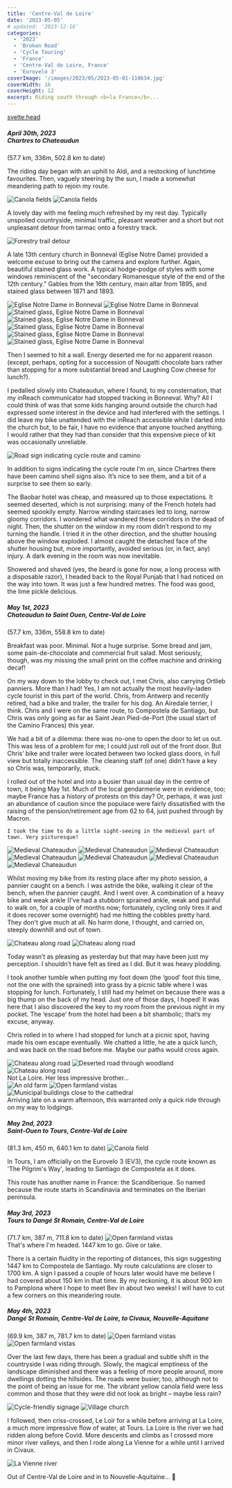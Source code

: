 ```yaml
---
title: 'Centre-Val de Loire'
date: '2023-05-05'
# updated: '2023-12-16'
categories:
  - '2023'
  - 'Broken Road'
  - 'Cycle Touring'
  - 'France'
  - 'Centre-Val de Loire, France'
  - 'Eurovelo 3'
coverImage: '/images/2023/05/2023-05-01-110634.jpg'
coverWidth: 16
coverHeight: 12
excerpt: Riding south through <b>la France</b>...
---
```


<svelte:head>

<title>
2023 Northern France
</title>
</svelte:head>

<script>
	import Callout from '$lib/components/Callout.svelte'
</script>

<section class="card">  
  <h5>
  	April 30th, 2023
  	<br /> Chartres to Chateaudun
  </h5>
  (57.7 km, 336m, 502.8 km to date)
  
 <p> The riding day began with an uphill to Aldi, and a restocking of lunchtime favourites. Then, vaguely steering by the sun, I made a somewhat meandering path to rejoin my route.</p>
  
  <img alt="Canola fields" src="/images/2023/04/2023-04-30-142404.jpg" />
  <img alt="Canola fields" src="/images/2023/04/2023-04-30-142645.jpg" />
  
 <p> A lovely day with me feeling much refreshed by my rest day. Typically unspoiled countryside, minimal traffic, pleasant weather and a short but not unpleasant detour from tarmac onto a forestry track.</p>
  
  <img alt="Forestry trail detour" src="/images/2023/04/phone/20230430_1712.jpg" />
  
 <p> A late 13th century church in Bonneval (Eglise Notre Dame) provided a welcome excuse to bring out the camera and explore further. Again, beautiful stained glass work. A typical hodge-podge of styles with some windows reminiscent of the "secondary Romanesque style of the end of the 12th century." Gables from the 16th century, main altar from 1895, and stained glass between 1871 and 1893.</p>
  
  <img alt="Eglise Notre Dame in Bonneval" src="/images/2023/04/2023-04-30-161438.jpg" />
  
  <img alt="Eglise Notre Dame in Bonneval" src="/images/2023/04/2023-04-30-161756.jpg" />
  
  <img alt="Stained glass, Eglise Notre Dame in Bonneval" src="/images/2023/04/2023-04-30-161956.jpg" />
  
  <img alt="Stained glass, Eglise Notre Dame in Bonneval" src="/images/2023/04/2023-04-30-162036.jpg" />
  <img alt="Stained glass, Eglise Notre Dame in Bonneval" src="/images/2023/04/2023-04-30-162108.jpg" />
  <img alt="Stained glass, Eglise Notre Dame in Bonneval" src="/images/2023/04/2023-04-30-162131.jpg" />
  <img alt="Stained glass, Eglise Notre Dame in Bonneval" src="/images/2023/04/2023-04-30-162315.jpg" />
  
<p>  Then I seemed to hit a wall. Energy deserted me for no apparent reason (except, perhaps, opting for a succession of Nougatti chocolate bars rather than stopping for a more substantial bread and Laughing Cow cheese for lunch?).</p>
  
<p>  I pedalled slowly into Chateaudun, where I found, to my consternation, that my inReach communicator had stopped tracking in Bonneval. Why? All I could think of was that some kids hanging around outside the church had expressed some interest in the device and had interfered with the settings. I did leave my bike unattended with the inReach accessible while I darted into the church but, to be fair, I have no evidence that anyone touched anything. I would rather that they had than consider that this expensive piece of kit was occasionally unreliable.</p>
  
  <img alt="Road sign indicating cycle route and camino" src="/images/2023/04/phone/20230430_1544.jpg" />
  
 <p> In addition to signs indicating the cycle route I’m on, since Chartres there have been camino shell signs also. It’s nice to see them, and a bit of a surprise to see them so early.</p>
  
 <p> The Baobar hotel was cheap, and measured up to those expectations. It seemed deserted, which is not surprising: many of the French hotels had seemed spookily empty. Narrow winding staircases led to long, narrow gloomy corridors. I wondered what wandered these corridors in the dead of night. Then, the shutter on the window in my room didn’t respond to my turning the handle. I tried it in the other direction, and the shutter housing above the window exploded. I almost caught the detached face of the shutter housing but, more importantly, avoided serious (or, in fact, any) injury. A dark evening in the room was now inevitable.</p>
  
  Showered and shaved (yes, the beard is gone for now, a long process with a disposable razor), I headed back to the Royal Punjab that I had noticed on the way into town. It was just a few hundred metres. The food was good, the lime pickle delicious.
</section>

<section class="card">  
  <h5>
  	May 1st, 2023
  	<br /> Chateaudun to Saint Ouen, Centre-Val de Loire
  </h5>
  (57.7 km, 336m, 558.8 km to date)

<p>  Breakfast was poor. Minimal. Not a huge surprise. Some bread and jam, some pain-de-chocolate and commercial fruit salad. Most seriously, though, was my missing the small print on the coffee machine and drinking decaf!</p>
  
 <p> On my way down to the lobby to check out, I met Chris, also carrying Ortlieb panniers. More than I had! Yes, I am not actually the most heavily-laden cycle tourist in this part of the world. Chris, from Antwerp and recently retired, had a bike and trailer, the trailer for his dog. An Airedale terrier, I think. Chris and I were on the same route, to Compostela de Santiago, but Chris was only going as far as Saint Jean Pied-de-Port (the usual start of the Camino Frances) this year.</p>
  
<p>  We had a bit of a dilemma: there was no-one to open the door to let us out. This was less of a problem for me; I could just roll out of the front door. But Chris’ bike and trailer were located between two locked glass doors, in full view but totally inaccessible. The cleaning staff (of one) didn’t have a key so Chris was, temporarily, stuck.</p>
  
<p>  I rolled out of the hotel and into a busier than usual day in the centre of town, it being May 1st. Much of the local gendarmerie were in evidence, too; maybe France has a history of protests on this day? Or, perhaps, it was just an abundance of caution since the populace were fairly dissatisfied with the raising of the pension/retirement age from 62 to 64, just pushed through by Macron.</p>
<p>
    
    I took the time to do a little sight-seeing in the medieval part of town. Very picturesque!
</p>
  
  <img alt="Medieval Chateaudun" src="/images/2023/05/2023-05-01-110608.jpg" />
  <img alt="Medieval Chateaudun" src="/images/2023/05/2023-05-01-110634.jpg" />
  <img alt="Medieval Chateaudun" src="/images/2023/05/2023-05-01-110751.jpg" />
  <img alt="Medieval Chateaudun" src="/images/2023/05/2023-05-01-110910.jpg" />
  <img alt="Medieval Chateaudun" src="/images/2023/05/2023-05-01-110934.jpg" />
  <img alt="Medieval Chateaudun" src="/images/2023/05/2023-05-01-111655.jpg" />
  <img alt="Medieval Chateaudun" src="/images/2023/05/2023-05-01-111731.jpg" />
  
<p>  Whilst moving my bike from its resting place after my photo session, a pannier caught on a bench. I was astride the bike, walking it clear of the bench, when the pannier caught. And I went over. A combination of a heavy bike and weak ankle (I’ve had a stubborn sprained ankle, weak and painful to walk on, for a couple of months now; fortunately, cycling only tires it and it does recover some overnight) had me hitting the cobbles pretty hard. They don't give much at all. No harm done, I thought, and carried on, steeply downhill and out of town.</p>
  
  <img alt="Chateau along road" src="/images/2023/05/2023-05-01-112815.jpg" />
  <img alt="Chateau along road" src="/images/2023/05/2023-05-01-112828.jpg" />

<p>  Today wasn’t as pleasing as yesterday but that may have been just my perception. I shouldn’t have felt as tired as I did. But it was heavy plodding.</p>
  
<p>  I took another tumble when putting my foot down (the ‘good’ foot this time, not the one with the sprained) into grass by a picnic table where I was stopping for lunch. Fortunately, I still had my helmet on because there was a big thump on the back of my head. Just one of those days, I hoped! It was here that I also discovered the key to my room from the previous night in my pocket. The ‘escape’ from the hotel had been a bit shambolic; that’s my excuse, anyway.</p>
  
<p>  Chris rolled in to where I had stopped for lunch at a picnic spot, having made his own escape eventually. We chatted a little, he ate a quick lunch, and was back on the road before me. Maybe our paths would cross again.</p>
  
  <img alt="Chateau along road" src="/images/2023/05/2023-05-01-124643.jpg" />
  <img alt="Deserted road through woodland" src="/images/2023/05/phone/20230501_1434.jpg" />
  <img alt="Chateau along road" src="/images/2023/05/phone/20230501_1529.jpg" />
  <div class="caption">Not La Loire. Her less impressive brother... </div>
  
 
  
  <img alt="An old farm" src="/images/2023/05/2023-05-01-155201.jpg" />
  <img alt="Open farmland vistas" src="/images/2023/05/2023-05-01-155215.jpg" />
  <img alt="Municipal buildings close to the cathedral" src="/images/2023/05/2023-05-01-173042.jpg" />
  <div class="caption">Arriving late on a warm afternoon, this warranted only a quick ride through on my way to lodgings.</div>
</section>

<section class="card">
   <h5>
  	  May 2nd, 2023
  	  <br /> Saint-Ouen to Tours, Centre-Val de Loire
    </h5>
    (81.3 km, 450 m, 640.1 km to date)
  <img alt="Canola field" src="/images/2023/05/2023-05-02-162036.jpg" />
  <p>In Tours, I am officially on the Eurovelo 3 (EV3), the cycle route known as 'The Pilgrim's Way', leading to Santiago de Compostela as it does.</p>
  <p>This route has another name in France: the Scandiberique. So named because the route starts in Scandinavia and terminates on the Iberian peninsula.</p>
</section>

<section class="card">
   <h5>
  	  May 3rd, 2023
  	  <br /> Tours to Dang&eacute; St Romain, Centre-Val de Loire
    </h5>
    (71.7 km, 387 m, 711.8 km to date)
    
  <img alt="Open farmland vistas" src="/images/2023/05/phone/20230503_1320.jpg" />
  <div class="caption">That's where I'm headed. 1447 km to go. Give or take.</div>
  <p>
    There is a certain fluidity in the reporting of distances, this sign suggesting 1447 km to Compostela de Santiago. My route calculations are closer to 1700 km. A sign I passed a couple of hours later would have me believe I had covered about 150 km in that time. By my reckoning, it is about 900 km to Pamplona where I hope to meet Bev in about two weeks! I will have to cut a few corners on this meandering route.
  </p>
</section>

<section class="card">
   <h5>
  	  May 4th, 2023
  	  <br /> Dang&eacute; St Romain, Centre-Val de Loire, to Civaux, Nouvelle-Aquitane
    </h5>
    (69.9 km, 387 m, 781.7 km to date)
     <img alt="Open farmland vistas" src="/images/2023/05/2023-05-04-120049.jpg" />   
     <img alt="Open farmland vistas" src="/images/2023/05/2023-05-04-135425.jpg" />   
    <p>
      Over the last few days, there has been a gradual and subtle shift in the countryside I was riding through. Slowly, the magical emptiness of the landscape diminished and there was a feeling of more people around, more dwellings dotting the hillsides. The roads were busier, too, although not to the point of being an issue for me. The vibrant yellow canola field were less common and those that they were did not look as bright – maybe less rain?
    </p>
    <img alt="Cycle-friendly signage" src="/images/2023/05/phone/20230504_1619.jpg" />
    <img alt="Village church" src="/images/2023/05/2023-05-04-165808.jpg" />  
    <p>
      I followed, then criss-crossed, Le Loir for a while before arriving at La Loire, a much more impressive flow of water, at Tours. La Loire is the river we had ridden along before Covid. More descents and climbs as I crossed more minor river valleys, and then I rode along La Vienne for a while until I arrived in Civaux.
    </p>
     <img alt="La Vienne river" src="/images/2023/05/2023-05-04-180630.jpg" /> 
    <p>
    Out of Centre-Val de Loire and in to Nouvelle-Aquitaine... <span class="entity">🙂</span>
    </p>

</section>
